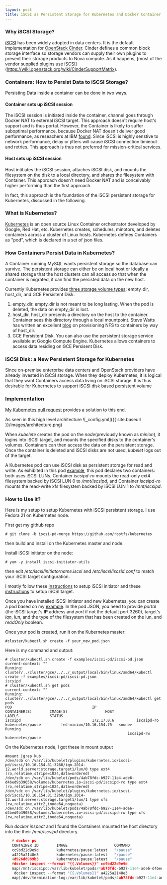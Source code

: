 ```yaml
---
layout: post
title: iSCSI as Persistent Storage for Kubernetes and Docker Container
---
```

### Why iSCSI Storage?
[iSCSI](http://en.wikipedia.org/wiki/ISCSI) has been widely adopted in data centers. It is the default implementation for [OpenStack Cinder](https://wiki.openstack.org/wiki/Cinder). Cinder defines a common block storage interface so storage vendors can supply their own plugins to present their storage products to Nova compute. As it happens, [most of the vendor supplied plugins use iSCSI] (https://wiki.openstack.org/wiki/CinderSupportMatrix).

### Containers: How to Persist Data to iSCSI Storage?
Persisting Data inside a container can be done in two ways.


#### Container sets up iSCSI session

The iSCSI session is initiated inside the container, channel goes through Docker NAT to external iSCSI target. This approach doesn't require host's support and is thus portal. However, the Container is likely to suffer suboptimal performance, because Docker NAT doesn't deliver good performance, as reseachers at IBM [found](http://domino.research.ibm.com/library/cyberdig.nsf/papers/0929052195DD819C85257D2300681E7B/$File/rc25482.pdf). Since iSCSI is highly senstive to network performance, delay or jitters will cause iSCSI connection timieout and retries. This approach is thus not preferred for mission-critical services.

#### Host sets up iSCSI session


Host intitiates the iSCSI session, attaches iSCSI disk, and mounts the filesystem on the disk to a local directory, and shares the filesystem with Container. This approach doesn't need Docker NAT and is conceivably higher performing than the first approach.
 
In fact, this approach is the foundation of the iSCSI persistent storage for Kubernetes, discussed in the following.

### What is Kubernetes?
[Kubernetes](https://github.com/GoogleCloudPlatform/kubernetes/) is an open source Linux Container orchestrator developed by Google, Red Hat, etc. Kubernetes creates, schedules, minotors, and deletes containers across a cluster of Linux hosts. Kubernetes defines Containers as "pod", which is declared in a set of json files. 

### How Containers Persist Data in Kubernetes?
A Container running MySQL wants persistent storage so the database can survive. The persistent storage can either be on local host or ideally a shared storage that the host clusters can all access so that when the container is migrated, it can find the persisted data on the new host.

Currently Kubernetes provides [three storage volume types](https://github.com/GoogleCloudPlatform/kubernetes/blob/master/docs/volumes.md): empty_dir, host_dir, and GCE Persistent Disk. 

1. empty_dir. empty_dir is not meant to be long lasting. When the pod is deleted, the data on empty_dir is lost.
2. host_dir. host_dir presents a directory on the host to the container. Container sees this directory through a local mountpoint. Steve Watts has written an excellent [blog](http://www.emergingafrican.com/2015/02/enabling-docker-volumes-and-kubernetes.html) on provisioning NFS to containers by way of host_dir. 
3. GCE Persistent Disk. You can also use the persistent storage service available at Google Compute Engine. Kubernetes allows containers to access data residing on GCE Persisent Disk. 

### iSCSI Disk: a New Persistent Storage for Kubernetes
Since on-premise enterprise data centers and OpenStack providers have already invested in iSCSI storage. When they deploy Kubernetes, it is logical that they want Containers access data living on iSCSI storage. It is thus desirable for Kubernetes to support iSCSI disk based persistent volume

### Implementation
[My Kubernetes pull request](https://github.com/GoogleCloudPlatform/kubernetes/pull/4612) provides a solution to this end. 

As seen in this  high level architecture ![_config.yml]({{ site.baseurl }}/images/architecture.png)

When *kubelete* creates the pod on the *node*(previously known as *minion*), it logins into iSCSI target, and mounts the specified disks to the container's volumes. Containers can then access the data on the persistent storage. Once the container is deleted and iSCSI disks are not used, *kubelet* logs out of the target.

A Kubernetes pod can use iSCSI disk as persistent storage for read and write. As exhibited in this pod [example](https://github.com/rootfs/kubernetes/blob/iscsi-pd-merge/examples/iscsi-pd/iscsi-pd.json), this pod declares two containers: both uses iSCSI LUNs. Container *iscsipd-ro* mounts the read-only ext4 filesystem backed by iSCSI LUN 0 to _/mnt/iscsipd_, and Container *iscsipd-ro* mounts the read-write xfs filesystem backed by iSCSI LUN 1 to _/mnt/iscsipd_. 

### How to Use it?
Here is my setup to setup Kubernetes with iSCSI persistent storage. I use Fedora 21 on Kubernetes node. 

First get my github repo

    # git clone -b iscsi-pd-merge https://github.com/rootfs/kubernetes
   
then build and install on the Kubernetes master and node.

Install iSCSI initiator on the node:

    # yum -y install iscsi-initiator-utils
   
   
then edit */etc/iscsi/initiatorname.iscsi* and */etc/iscsi/iscsid.conf* to match your iSCSI target configuration.

I mostly follow these [instructions](http://www.server-world.info/en/note?os=Fedora_21&p=iscsi&f=2) to setup iSCSI initiator and these [instructions](http://www.server-world.info/en/note?os=Fedora_21&p=iscsi) to setup iSCSI target.

Once you have installed iSCSI initiator and new Kubernetes, you can create a pod based on my [example](https://github.com/rootfs/kubernetes/blob/iscsi-pd-merge/examples/iscsi-pd/iscsi-pd.json). In the pod JSON, you need to provide *portal* (the iSCSI target's **IP** address and *port* if not the default port 3260), target's *iqn*, *lun*, and the type of the filesystem that has been created on the lun, and *readOnly* boolean. 

Once your pod is created, run it on the Kubernetes master:

    #cluster/kubectl.sh create -f your_new_pod.json

Here is my command and output:

    # cluster/kubectl.sh create -f examples/iscsi-pd/iscsi-pd.json 
    current-context: ""
    Running: cluster/../cluster/gce/../../_output/local/bin/linux/amd64/kubectl create -f examples/iscsi-pd/iscsi-pd.json
    iscsipd
    # cluster/kubectl.sh get pods
    current-context: ""
    Running: cluster/../cluster/gce/../../_output/local/bin/linux/amd64/kubectl get pods
    POD                                    IP                  CONTAINER(S)        IMAGE(S)                 HOST                      LABELS              STATUS
    iscsipd                                172.17.0.6          iscsipd-ro          kubernetes/pause         fed-minion/10.16.154.75   <none>              Running
                                                           iscsipd-rw          kubernetes/pause                                                       

On the Kubernetes node, I got these in mount output

    #mount |grep kub
    /dev/sdb on /var/lib/kubelet/plugins/kubernetes.io/iscsi-pd/iscsi/10.16.154.81:3260/iqn.2014-12.world.server:storage.target1/lun/0 type ext4 (ro,relatime,stripe=1024,data=ordered)
    /dev/sdb on /var/lib/kubelet/pods/4ab78fdc-b927-11e4-ade6-d4bed9b39058/volumes/kubernetes.io~iscsi-pd/iscsipd-ro type ext4 (ro,relatime,stripe=1024,data=ordered)
    /dev/sdc on /var/lib/kubelet/plugins/kubernetes.io/iscsi-pd/iscsi/10.16.154.81:3260/iqn.2014-12.world.server:storage.target1/lun/1 type xfs (rw,relatime,attr2,inode64,noquota)
    /dev/sdc on /var/lib/kubelet/pods/4ab78fdc-b927-11e4-ade6-d4bed9b39058/volumes/kubernetes.io~iscsi-pd/iscsipd-rw type xfs (rw,relatime,attr2,inode64,noquota)


 Run *docker inspect* and I found the Containers mounted the host directory into the their */mnt/iscsipd* directory.
 ```c
    # docker ps
    CONTAINER ID        IMAGE                     COMMAND                CREATED             STATUS              PORTS                    NAMES
    cc9bd22d9e9d        kubernetes/pause:latest   "/pause"               3 minutes ago       Up 3 minutes                                 k8s_iscsipd-rw.12d8f0c5_iscsipd.default.etcd_4ab78fdc-b927-11e4-ade6-d4bed9b39058_e3f49dcc                               
    a4225a2148e3        kubernetes/pause:latest   "/pause"               3 minutes ago       Up 3 minutes                                 k8s_iscsipd-ro.f3c9f0b5_iscsipd.default.etcd_4ab78fdc-b927-11e4-ade6-d4bed9b39058_3cc9946f                               
    4d926d8989b3        kubernetes/pause:latest   "/pause"               3 minutes ago       Up 3 minutes                                 k8s_POD.8149c85a_iscsipd.default.etcd_4ab78fdc-b927-11e4-ade6-d4bed9b39058_c7b55d86                                      
    #docker inspect --format "{{.Volumes}}" cc9bd22d9e9d
    map[/mnt/iscsipd:/var/lib/kubelet/pods/4ab78fdc-b927-11e4-ade6-d4bed9b39058/volumes/kubernetes.io~iscsi-pd/iscsipd-rw /dev/termination-log:/var/lib/kubelet/pods/4ab78fdc-b927-11e4-ade6-d4bed9b39058/containers/iscsipd-rw/cc9bd22d9e9db3c88a150cadfdccd86e36c463629035b48bdcfc8ec534be8615]
     docker inspect --format "{{.Volumes}}" a4225a2148e3
    map[/dev/termination-log:/var/lib/kubelet/pods/4ab78fdc-b927-11e4-ade6-d4bed9b39058/containers/iscsipd-ro/a4225a2148e38afc1a50a540ea9fe2e747886f1011ac5b3be4badee938f2fc5f /mnt/iscsipd:/var/lib/kubelet/pods/4ab78fdc-b927-11e4-ade6-d4bed9b39058/volumes/kubernetes.io~iscsi-pd/iscsipd-ro]
```
